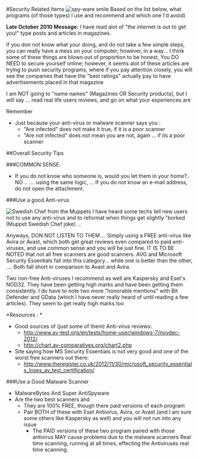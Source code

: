 #Security Related Items
![spy-ware smile](/windowsHQ/smiles/spyware.gif)
Based on the list below, what programs (of those types) i use and recommend and which one I'd avoid)

**Late October 2010 Message:** I have read alot of "the internet is out to get you!" type posts and articles in magazines.

If you don not know what your doing, and do not take a few simple steps, you can really have a mess on your computer; however, in a way... I think some of these things are blown out of proportion to be honest, You DO NEED to secure yourself online; however, it seems alot of these articles are trying to push security programs, where if you pay attention closely, you will see the companies that have the "best ratings" actually pay to have advertisements placed in that magazine

I am NOT going to "name names" (Magazines OR Security products), but I will say ... read real life users reviews, and go on what your experiences are

Remember

- Just because your anti-virus or malware scanner says you :
	- "Are infected" does not make it true, if it is a poor scanner
	- "Are not infected" does not mean you are not, again ... if its a poor scanner

##Overall Security Tips

###COMMON SENSE.
- If you do not know who someone is, would you let them in your home?.. NO .. .... using the same logic, ... If you do not know an e-mail address, do not open the attachment.

###Use a good Anti-virus 

![Swedish Chef from the Muppets](/techHQ/bork/swedish_chef1.jpg) I have heard some techs tell new users not to use any anti-virus and to reformat when things get slightly "borked (Muppet Swedish Chef joke) ...

Anyways, DON NOT LISTEN TO THEM ... Simply using a FREE anti-virus like Avira or Avast, which both get great reviews even compared to paid anti-viruses, and use common sense and you will be just fine. 
IT IS TO BE NOTED that not all free scanners are good scanners. AVG and Microsoft Security Essentials fall into this category... while one is better than the other, .... Both fall short in comparison to Avast and Avira.

Two non-free Anti-viruses I recommend as well are Kaspersky and Eset's NOD32. They have been getting high marks and have been getting them consistently. I do have to note two more "honorable mentions" with Bit Defender and GData (which I have never really heard of until reading a few articles). They seem to get really high marks too

*Resources : *

- Good sources of (just some of them) Anti-virus reviews:
	- http://www.av-test.org/en/tests/home-user/windows-7/novdec-2012/
	- http://chart.av-comparatives.org/chart2.php
- Site saying how MS Security Essentials is not very good and one of the worst free scanners out there:
	- http://www.theregister.co.uk/2012/11/30/microsoft_security_essentials_loses_av_test_certification/

###Use a Good Malware Scanner
- MalwareBytes And Super AntiSpyware
- Are the two best scanners and
	- They are 100% FREE, though there paid versions of each program
	- Pair BOTH of these with Eset Antivirus, Avira, or Avast (and I am sure some others like Kaspersky as well) and you will not run into any issue
		- The PAID versions of these two program paired with those antivirus MAY cause problems due to the malware scanners Real time scanning, running at all times, effecting the Antiviruses real time scanning.